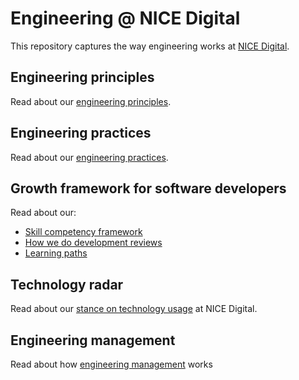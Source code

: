 # Engineering @ NICE Digital

This repository captures the way engineering works at [NICE Digital](https://www.nice.org.uk/get-involved/jobs/digital).

## Engineering principles
Read about our [engineering principles](principles/principles.md).

## Engineering practices
Read about our [engineering practices](practices/practices.md).

## Growth framework for software developers

Read about our: 
- [Skill competency framework](skill-framework/skill-framework.md)
- [How we do development reviews](development-reviews/development-reviews.md)
- [Learning paths](learning-paths/learning-paths.md)

## Technology radar
Read about our [stance on technology usage](https://nice-digital.github.io/technology-radar/) at NICE Digital.

## Engineering management
Read about how [engineering management](management/management.md) works


